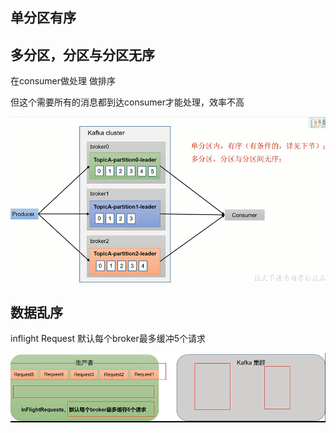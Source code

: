 单分区有序
---

多分区，分区与分区无序
---

在consumer做处理 做排序

但这个需要所有的消息都到达consumer才能处理，效率不高

![img_37.png](img_37.png)



数据乱序
---

inflight Request 默认每个broker最多缓冲5个请求

![img_38.png](img_38.png)